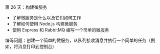 第 26 天：构建微服务

- 了解微服务是什么以及它们如何工作
- 了解如何使用 Node.js 构建微服务
- 使用 Express 和 RabbitMQ 编写一个简单的微服务

编码问题：创建一个简单的微服务，从队列接收消息并执行一个简单的任务（例如，将消息打印到控制台）